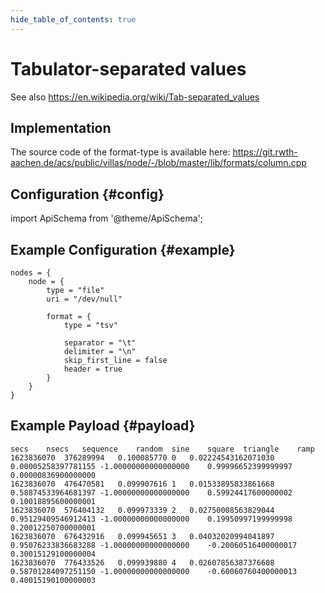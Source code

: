 ```yaml
---
hide_table_of_contents: true
---
```


# Tabulator-separated values

See also https://en.wikipedia.org/wiki/Tab-separated_values

## Implementation

The source code of the format-type is available here:
https://git.rwth-aachen.de/acs/public/villas/node/-/blob/master/lib/formats/column.cpp

## Configuration {#config}

import ApiSchema from '@theme/ApiSchema';

<ApiSchema id="node" example pointer="#/components/schemas/tsv" />

## Example Configuration {#example}

``` url="external/node/etc/examples/formats/tsv.conf" title="node/etc/examples/formats/tsv.conf"
nodes = {
	node = {
		type = "file"
		uri = "/dev/null"

		format = {
			type = "tsv"

			separator = "\t"
			delimiter = "\n"
			skip_first_line = false
			header = true
		}
	}
}
```

## Example Payload {#payload}

```tsv
secs	nsecs	sequence	random	sine	square	triangle	ramp
1623836070	376289994	0.100085770	0	0.02224543162071030	0.00005258397781155	-1.00000000000000000	0.99996652399999997	0.00000836900000000
1623836070	476470581	0.099907616	1	0.01533895833861668	0.58874533964681397	-1.00000000000000000	0.59924417600000002	0.10018895600000001
1623836070	576404132	0.099973339	2	0.02750008563829044	0.95129409546912413	-1.00000000000000000	0.19950997199999998	0.20012250700000001
1623836070	676432916	0.099945651	3	0.04032020994041897	0.95076233836683288	-1.00000000000000000	-0.20060516400000017	0.30015129100000004
1623836070	776433526	0.099939880	4	0.02607856387376608	0.58701284097251150	-1.00000000000000000	-0.60060760400000013	0.40015190100000003
```
